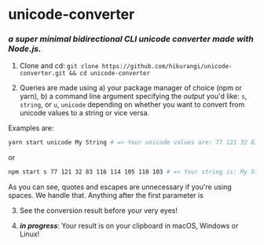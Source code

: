 # unicode-converter
### *a super minimal bidirectional CLI unicode converter made with Node.js.*

1. Clone and cd: `git clone https://github.com/hikurangi/unicode-converter.git && cd unicode-converter`

2. Queries are made using a) your package manager of choice (npm or yarn), b) a command line argument specifying the *output* you'd like: `s`, `string`, or `u`, `unicode` depending on whether you want to convert from unicode values to a string or vice versa.

Examples are:
```bash
yarn start unicode My String # => Your unicode values are: 77 121 32 83 116 114 105 110 103
```
or
```bash
npm start s 77 121 32 83 116 114 105 110 103 # => Your string is: My String
```
As you can see, quotes and escapes are unnecessary if you're using spaces. We handle that. Anything after the first parameter is

3. See the conversion result before your very eyes!

4. _**in progress**_: Your result is on your clipboard in macOS, Windows or Linux!
